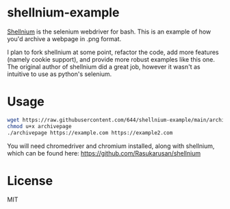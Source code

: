 # shellnium-example
[Shellnium](https://github.com/Rasukarusan/shellnium) is the selenium webdriver for bash. This is an example of how you'd archive a webpage in .png format.

I plan to fork shellnium at some point, refactor the code, add more features (namely cookie support), and provide more robust examples like this one. The original author of shellnium did a great job, however it wasn't as intuitive to use as python's selenium.

# Usage
```bash
wget https://raw.githubusercontent.com/644/shellnium-example/main/archivepage
chmod u+x archivepage
./archivepage https://example.com https://example2.com
```

You will need chromedriver and chromium installed, along with shellnium, which can be found here: https://github.com/Rasukarusan/shellnium

# License
MIT
